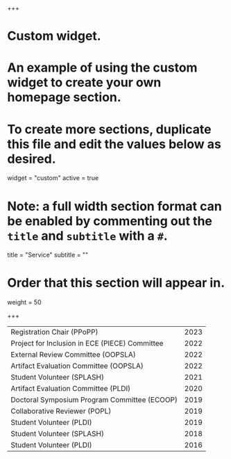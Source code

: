 +++
# Custom widget.
# An example of using the custom widget to create your own homepage section.
# To create more sections, duplicate this file and edit the values below as desired.
widget = "custom"
active = true

# Note: a full width section format can be enabled by commenting out the `title` and `subtitle` with a `#`.
title = "Service"
subtitle = ""

# Order that this section will appear in.
weight = 50 

+++

| | |
|:--|--:|
|Registration Chair (PPoPP)| 2023|
|Project for Inclusion in ECE (PIECE) Committee| 2022|
|External Review Committee (OOPSLA)| 2022|
|Artifact Evaluation Committee (OOPSLA)| 2022|
|Student Volunteer (SPLASH)| 2021|
|Artifact Evaluation Committee (PLDI)| 2020|
|Doctoral Symposium Program Committee (ECOOP)| 2019|
|Collaborative Reviewer (POPL)| 2019|
|Student Volunteer (PLDI)| 2019|
|Student Volunteer (SPLASH)| 2018|
|Student Volunteer (PLDI)| 2016|